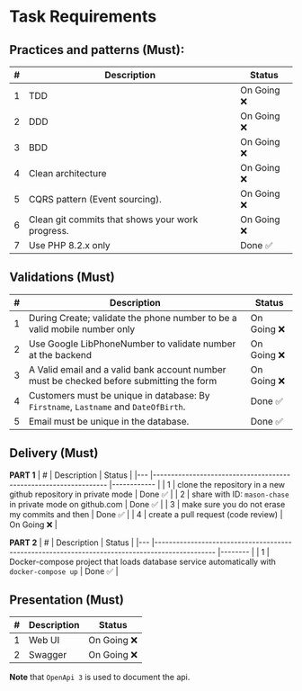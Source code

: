 # Task Requirements

## Practices and patterns (Must):
| # 	| Description                                      	| Status 	|
|---	|--------------------------------------------------	|--------	|
| 1 	| TDD                                              	| On Going ❌ 	|
| 2 	| DDD                                              	| On Going ❌ 	|
| 3 	| BDD                                              	| On Going ❌ 	|
| 4 	| Clean architecture                               	| On Going ❌ 	|
| 5 	| CQRS pattern (Event sourcing).                   	| On Going ❌ 	|
| 6 	| Clean git commits that shows your work progress. 	| On Going ❌ 	|
| 7 	| Use PHP 8.2.x only                               	| Done ✅ 	|

## Validations (Must)
| # 	| Description                                                                                     	| Status 	|
|---	|-------------------------------------------------------------------------------------------------	|--------	|
| 1 	| During Create; validate the phone number to be a valid mobile number only                       	| On Going ❌ 	|
| 2 	| Use Google LibPhoneNumber to validate number at the backend                                     	| On Going ❌ 	|
| 3 	| A Valid email and a valid bank account number must be checked before submitting the form        	| On Going ❌ 	|
| 4 	| Customers must be unique in database: By ```Firstname```, ```Lastname``` and ```DateOfBirth```. 	| Done ✅ 	|
| 5 	| Email must be unique in the database.                                                           	| Done ✅ 	|

## Delivery (Must)

**PART 1**
| # 	| Description                                                     	| Status     	|
|---	|-----------------------------------------------------------------	|------------	|
| 1 	| clone the repository in a new github repository in private mode 	| Done ✅     	|
| 2 	| share with ID: ```mason-chase``` in private mode on github.com  	| Done ✅     	|
| 3 	| make sure you do not erase my commits and then                  	| Done ✅     	|
| 4 	| create a pull request (code review)                             	| On Going ❌ 	|


**PART 2**
| # 	| Description                                                                                   	| Status 	|
|---	|-----------------------------------------------------------------------------------------------	|--------	|
| 1 	| Docker-compose project that loads database service automatically with ```docker-compose up``` 	| Done ✅ 	|



## Presentation (Must)
| # 	| Description 	| Status 	|
|---	|-------------	|--------	|
| 1 	| Web UI      	| On Going ❌ 	|
| 2 	| Swagger     	| On Going ❌ 	|

**Note** that ```OpenApi 3``` is used to document the api.
